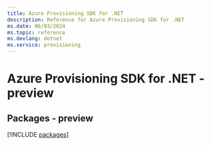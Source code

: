 ```yaml
---
title: Azure Provisioning SDK for .NET
description: Reference for Azure Provisioning SDK for .NET
ms.date: 06/03/2024
ms.topic: reference
ms.devlang: dotnet
ms.service: provisioning
---
```

# Azure Provisioning SDK for .NET - preview
## Packages - preview
[!INCLUDE [packages](provisioning-index.md)]